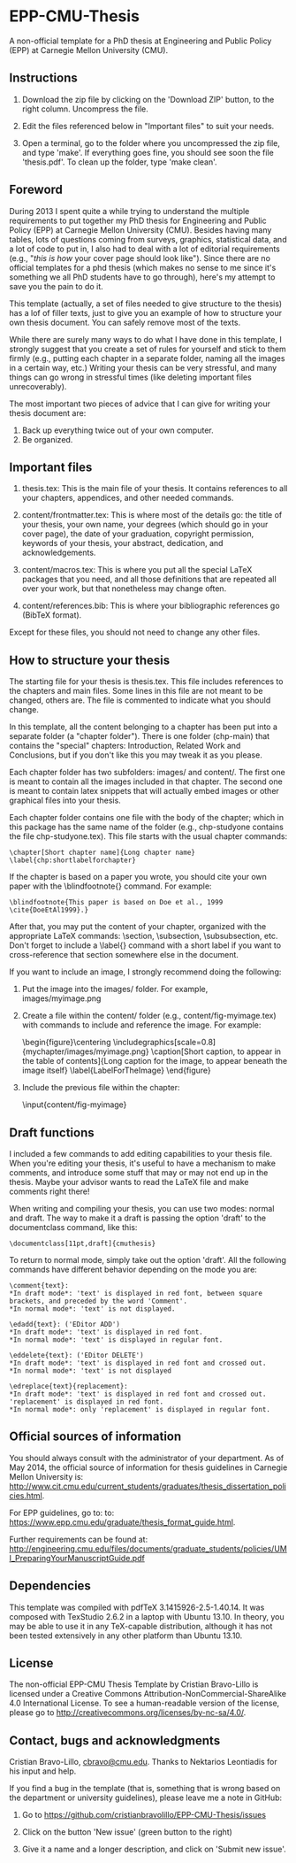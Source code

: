 EPP-CMU-Thesis
==============

A non-official template for a PhD thesis at Engineering and Public Policy (EPP) at Carnegie Mellon University (CMU).

Instructions
------------

1. Download the zip file by clicking on the 'Download ZIP' button, to the right column. Uncompress the file.

2. Edit the files referenced below in "Important files" to suit your needs.

3. Open a terminal, go to the folder where you uncompressed the zip file, and type 'make'. If everything goes fine,
you should see soon the file 'thesis.pdf'. To clean up the folder, type 'make clean'.


Foreword
--------

During 2013 I spent quite a while trying to understand the multiple requirements to put together my PhD thesis for
Engineering and Public Policy (EPP) at Carnegie Mellon University (CMU).  Besides having many tables, lots of questions
coming from surveys, graphics, statistical data, and a lot of code to put in, I also had to deal with a lot of
editorial requirements (e.g., "*this is how* your cover page should look like").  Since there are no official templates
for a phd thesis (which makes no sense to me since it's something we all PhD students have to go through), here's my
attempt to save you the pain to do it.

This template (actually, a set of files needed to give structure to the thesis) has a lof of filler texts, just to give
you an example of how to structure your own thesis document. You can safely remove most of the texts.

While there are surely many ways to do what I have done in this template, I strongly suggest that you create a set of
rules for yourself and stick to them firmly (e.g., putting each chapter in a separate folder, naming all the images in
a certain way, etc.) Writing your thesis can be very stressful, and many things can go wrong in stressful times (like
deleting important files unrecoverably).

The most important two pieces of advice that I can give for writing your thesis document are:

1. Back up everything twice out of your own computer.
2. Be organized.


Important files
---------------
1. thesis.tex: This is the main file of your thesis. It contains references to all your chapters, appendices, and other
needed commands.

2. content/frontmatter.tex: This is where most of the details go: the title of your thesis, your own name, your degrees
(which should go in your cover page), the date of your graduation, copyright permission, keywords of your thesis, your
abstract, dedication, and acknowledgements.

3. content/macros.tex: This is where you put all the special LaTeX packages that you need, and all those definitions
that are repeated all over your work, but that nonetheless may change often.

4. content/references.bib: This is where your bibliographic references go (BibTeX format).

Except for these files, you should not need to change any other files.


How to structure your thesis
----------------------------

The starting file for your thesis is thesis.tex. This file includes references to the chapters and main files. Some
lines in this file are not meant to be changed, others are.  The file is commented to indicate what you should change.

In this template, all the content belonging to a chapter has been put into a separate folder (a "chapter folder").
There is one folder (chp-main) that contains the "special" chapters: Introduction, Related Work and Conclusions, but if
you don't like this you may tweak it as you please.

Each chapter folder has two subfolders: images/ and content/. The first one is meant to contain all the images included
in that chapter.  The second one is meant to contain latex snippets that will actually embed images or other graphical
files into your thesis.

Each chapter folder contains one file with the body of the chapter; which in this package has the same name of the
folder (e.g., chp-studyone contains the file chp-studyone.tex). This file starts with the usual chapter commands:

	\chapter[Short chapter name]{Long chapter name}
	\label{chp:shortlabelforchapter}

If the chapter is based on a paper you wrote, you should cite your own paper with the \blindfootnote{} command. For
example:

	\blindfootnote{This paper is based on Doe et al., 1999 \cite{DoeEtAl1999}.}

After that, you may put the content of your chapter, organized with the appropriate LaTeX commands: \section,
\subsection, \subsubsection, etc. Don't forget to include a \label{} command with a short label if you want to
cross-reference that section somewhere else in the document.

If you want to include an image, I strongly recommend doing the following:

1. Put the image into the images/ folder. For example, images/myimage.png

2. Create a file within the content/ folder (e.g., content/fig-myimage.tex) with commands to include and reference the
image.  For example:

	\begin{figure}\centering
	\includegraphics[scale=0.8]{mychapter/images/myimage.png}
	\caption[Short caption, to appear in the table of contents]{Long caption for the image, to appear beneath the image itself}
	\label{LabelForTheImage}
	\end{figure}

3. Include the previous file within the chapter:

	\input{content/fig-myimage}


Draft functions
---------------

I included a few commands to add editing capabilities to your thesis file. When you're editing your thesis, it's useful
to have a mechanism to make comments, and introduce some stuff that may or may not end up in the thesis. Maybe your advisor
wants to read the LaTeX file and make comments right there!

When writing and compiling your thesis, you can use two modes: normal and draft. The way to make it a draft is passing the
option 'draft' to the documentclass command, like this:

	\documentclass[11pt,draft]{cmuthesis}

To return to normal mode, simply take out the option 'draft'. All the following commands have different behavior depending
on the mode you are:

	\comment{text}:
	*In draft mode*: 'text' is displayed in red font, between square brackets, and preceded by the word 'Comment'.
	*In normal mode*: 'text' is not displayed.

	\edadd{text}: ('EDitor ADD')
	*In draft mode*: 'text' is displayed in red font.
	*In normal mode*: 'text' is displayed in regular font.

	\eddelete{text}: ('EDitor DELETE')
	*In draft mode*: 'text' is displayed in red font and crossed out.
	*In normal mode*: 'text' is not displayed

	\edreplace{text}{replacement}:
	*In draft mode*: 'text' is displayed in red font and crossed out. 'replacement' is displayed in red font.
	*In normal mode*: only 'replacement' is displayed in regular font.


Official sources of information
-------------------------------
You should always consult with the administrator of your department. As of May 2014, the official source of information
for thesis guidelines in Carnegie Mellon University is:
http://www.cit.cmu.edu/current_students/graduates/thesis_dissertation_policies.html.

For EPP guidelines, go to:
to: https://www.epp.cmu.edu/graduate/thesis_format_guide.html.

Further requirements can be found at:
http://engineering.cmu.edu/files/documents/graduate_students/policies/UMI_PreparingYourManuscriptGuide.pdf


Dependencies
------------
This template was compiled with pdfTeX 3.1415926-2.5-1.40.14. It was composed with TexStudio 2.6.2 in a laptop with
Ubuntu 13.10. In theory, you may be able to use it in any TeX-capable distribution, although it has not been tested
extensively in any other platform than Ubuntu 13.10.


License
-------
The non-official EPP-CMU Thesis Template by Cristian Bravo-Lillo is licensed under a Creative Commons
Attribution-NonCommercial-ShareAlike 4.0 International License. To see a human-readable version of the license, please go to
http://creativecommons.org/licenses/by-nc-sa/4.0/.


Contact, bugs and acknowledgments
---------------------------------
Cristian Bravo-Lillo, cbravo@cmu.edu. Thanks to Nektarios Leontiadis for his input and help.

If you find a bug in the template (that is, something that is wrong based on the department or university guidelines),
please leave me a note in GitHub:

1. Go to https://github.com/cristianbravolillo/EPP-CMU-Thesis/issues

2. Click on the button 'New issue' (green button to the right)

3. Give it a name and a longer description, and click on 'Submit new issue'.
